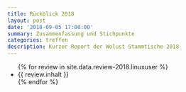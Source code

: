 ```yaml
---
title: Rückblick 2018
layout: post
date: '2018-09-05 17:00:00'
summary: Zusammenfassung und Stichpunkte
categories: treffen
description: Kurzer Report der Wolust Stammtische 2018
---
```


<ul>
 {% for review  in site.data.review-2018.linuxuser %}
    <li>  {{ review.inhalt }} </li>
 {% endfor %}
</ul>